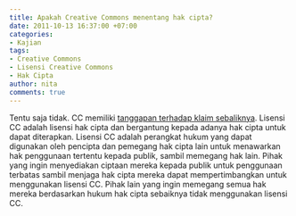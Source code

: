 ```yaml
---
title: Apakah Creative Commons menentang hak cipta?
date: 2011-10-13 16:37:00 +07:00
categories:
- Kajian
tags:
- Creative Commons
- Lisensi Creative Commons
- Hak Cipta
author: nita
comments: true
---
```


Tentu saja tidak. CC memiliki [tanggapan terhadap klaim sebaliknya](http://creativecommons.org/weblog/entry/22643). Lisensi CC adalah lisensi hak cipta dan bergantung kepada adanya hak cipta untuk dapat diterapkan. Lisensi CC adalah perangkat hukum yang dapat digunakan oleh pencipta dan pemegang hak cipta lain untuk menawarkan hak penggunaan tertentu kepada publik, sambil memegang hak lain. Pihak yang ingin menyediakan ciptaan mereka kepada publik untuk penggunaan terbatas sambil menjaga hak cipta mereka dapat mempertimbangkan untuk menggunakan lisensi CC. Pihak lain yang ingin memegang semua hak mereka berdasarkan hukum hak cipta sebaiknya tidak menggunakan lisensi CC.
